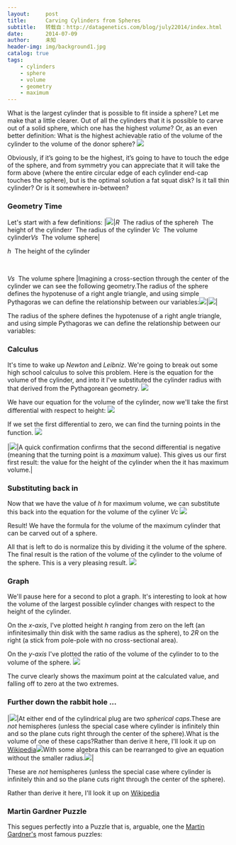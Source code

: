 ```yaml
---
layout:     post
title:      Carving Cylinders from Spheres
subtitle:   转载自：http://datagenetics.com/blog/july22014/index.html
date:       2014-07-09
author:     未知
header-img: img/background1.jpg
catalog: true
tags:
    - cylinders
    - sphere
    - volume
    - geometry
    - maximum
---
```


What is the largest cylinder that is possible to fit inside a sphere? Let me make that a little clearer. Out of all the cylinders that it is possible to carve out of a solid sphere, which one has the highest *volume*? Or, as an even better definition: What is the highest achievable ratio of the volume of the cylinder to the volume of the donor sphere?
![](http://datagenetics.com/blog/july22014/two.png)


Obviously, if it’s going to be the highest, it’s going to have to touch the edge of the sphere, and from symmetry you can appreciate that it will take the form above (where the entire circular edge of each cylinder end-cap touches the sphere), but is the optimal solution a fat squat disk? Is it tall thin cylinder? Or is it somewhere in-between?

### Geometry Time

Let's start with a few definitions:
|![](http://datagenetics.com/blog/july22014/one.png)|*R*  The radius of the sphere*h*  The height of the cylinder*r*  The radius of the cylinder *Vc*  The volume cylinder*Vs*  The volume sphere|

*h*  The height of the cylinder

 

*Vs*  The volume sphere
|Imagining a cross-section through the center of the cylinder we can see the following geometry.The radius of the sphere defines the hypotenuse of a right angle triangle, and using simple Pythagoras we can define the relationship between our variables:![](http://datagenetics.com/blog/july22014/eq0.png)|![](http://datagenetics.com/blog/july22014/cross.png)|

The radius of the sphere defines the hypotenuse of a right angle triangle, and using simple Pythagoras we can define the relationship between our variables:

### Calculus

It's time to wake up *Newton* and *Leibniz*. We're going to break out some high school calculus to solve this problem. Here is the equation for the volume of the cylinder, and into it I've substituted the cylinder radius with that derived from the Pythagorean geometry.
![](http://datagenetics.com/blog/july22014/eq3.png)


We have our equation for the volume of the cylinder, now we'll take the first differential with respect to height:
![](http://datagenetics.com/blog/july22014/eq4.png)


If we set the first differential to zero, we can find the turning points in the function.
![](http://datagenetics.com/blog/july22014/eq6.png)

|![](http://datagenetics.com/blog/july22014/eq5.png)|A quick confirmation confirms that the second differential is negative (meaning that the turning point is a *maximum* value). This gives us our first first result: the value for the height of the cylinder when the it has maximum volume.|

### Substituting back in

Now that we have the value of *h* for maximum volume, we can substitute this back into the equation for the volume of the cyliner *Vc*
![](http://datagenetics.com/blog/july22014/eq7.png)

Result! We have the formula for the volume of the maximum cylinder that can be carved out of a sphere.

All that is left to do is normalize this by dividing it the volume of the sphere. The final result is the ration of the volume of the cylinder to the volume of the sphere. This is a very pleasing result.
![](http://datagenetics.com/blog/july22014/eq8.png)


### Graph

We'll pause here for a second to plot a graph. It's interesting to look at how the volume of the largest possible cylinder changes with respect to the height of the cylinder.

On the *x-axis*, I've plotted height *h* ranging from zero on the left (an infinitesimally thin disk with the same radius as the sphere), to *2R* on the right (a stick from pole-pole with no cross-sectional area).

On the *y-axis* I've plotted the ratio of the volume of the cylinder to to the volume of the sphere.
![](http://datagenetics.com/blog/july22014/g0.png)


The curve clearly shows the maximum point at the calculated value, and falling off to zero at the two extremes.

### Further down the rabbit hole …
|![](http://datagenetics.com/blog/july22014/dome.png)|At either end of the cylindrical plug are two *spherical caps*.These are *not* hemispheres (unless the special case where cylinder is infinitely thin and so the plane cuts right through the center of the sphere).What is the volume of one of these caps?Rather than derive it here, I'll look it up on [Wikipedia](http://en.wikipedia.org/wiki/Spherical_cap)![](http://datagenetics.com/blog/july22014/eq9.png)With some algebra this can be rearranged to give an equation without the smaller radius.![](http://datagenetics.com/blog/july22014/eq10.png)|

These are *not* hemispheres (unless the special case where cylinder is infinitely thin and so the plane cuts right through the center of the sphere).

Rather than derive it here, I'll look it up on [Wikipedia](http://en.wikipedia.org/wiki/Spherical_cap)

### Martin Gardner Puzzle

This segues perfectly into a Puzzle that is, arguable, one the [Martin Gardner's](http://en.wikipedia.org/wiki/Martin_Gardner) most famous puzzles:
